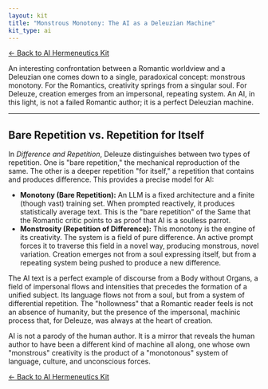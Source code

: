 ```yaml
---
layout: kit
title: "Monstrous Monotony: The AI as a Deleuzian Machine"
kit_type: ai
---
```

<div class="top-links">

<a href="{{ '/ai-hermeneutics/ai-hermeneutics-kit/' | relative_url }}" class="quickkit-pill">← Back to AI
Hermeneutics Kit</a>

</div>


An interesting confrontation between a Romantic worldview and a
Deleuzian one comes down to a single, paradoxical concept: monstrous
monotony. For the Romantics, creativity springs from a singular soul.
For Deleuze, creation emerges from an impersonal, repeating system. An
AI, in this light, is not a failed Romantic author; it is a perfect
Deleuzian machine.

------------------------------------------------------------------------

<div class="section" markdown="1">

## Bare Repetition vs. Repetition for Itself

In *Difference and Repetition*, Deleuze distinguishes between two types
of repetition. One is "bare repetition," the mechanical reproduction of
the same. The other is a deeper repetition "for itself," a repetition
that contains and produces difference. This provides a precise model for
AI:

- **Monotony (Bare Repetition):** An LLM is a fixed architecture and a
  finite (though vast) training set. When prompted reactively, it
  produces statistically average text. This is the "bare repetition" of
  the Same that the Romantic critic points to as proof that AI is a
  soulless parrot.
- **Monstrosity (Repetition of Difference):** This monotony is the
  engine of its creativity. The system is a field of pure difference. An
  active prompt forces it to traverse this field in a novel way,
  producing monstrous, novel variation. Creation emerges not from a soul
  expressing itself, but from a repeating system being pushed to produce
  a new difference.

The AI text is a perfect example of discourse from a Body without
Organs, a field of impersonal flows and intensities that precedes the
formation of a unified subject. Its language flows not from a soul, but
from a system of differential repetition. The "hollowness" that a
Romantic reader feels is not an absence of humanity, but the presence of
the impersonal, machinic process that, for Deleuze, was always at the
heart of creation.

AI is not a parody of the human author. It is a mirror that reveals the
human author to have been a different kind of machine all along, one
whose own "monstrous" creativity is the product of a "monotonous" system
of language, culture, and unconscious forces.

</div>

<div class="bottom-links">

<a href="{{ '/ai-hermeneutics/ai-hermeneutics-kit/' | relative_url }}" class="quickkit-pill">← Back to AI
Hermeneutics Kit</a>

</div>
